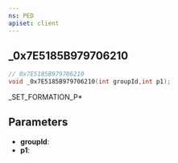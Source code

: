 ```yaml
---
ns: PED
apiset: client
---
```

## _0x7E5185B979706210

```c
// 0x7E5185B979706210
void _0x7E5185B979706210(int groupId,int p1);
```

_SET_FORMATION_P*

## Parameters
* **groupId**:
* **p1**: